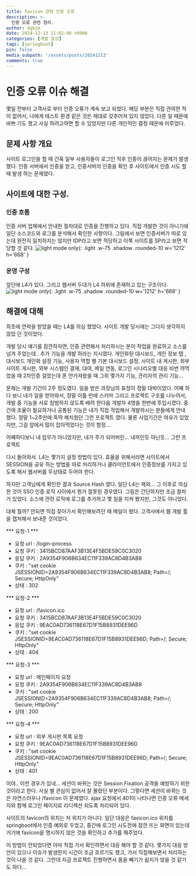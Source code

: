 ```yaml
---
title: favicon 관련 인증 오류
description: >-
  인증 오류 관련 정리.
author: dgkim
date: 2024-12-13 11:02:00 +0900
categories: [개발 일상]
tags: [springboot]
pin: false
media_subpath: '/assets/posts/20241213'
comments: true
---
```

# 인증 오류 이슈 해결
 몇일 전부터 고객사로 부터 인증 오류가 계속 보고 되었다. 해당 부분은 직접 관여한 적이
없어서, 나에게 테스트 환경 같은 것은 제대로 갖추어져 있지 않았다. 다른 일 때문에 바쁘
기도 했고 사실 하려고하면 할 수 있었지만 다른 개인적인 결정 때문에 미루었다.

## 문제 사항 개요
 사이트 로그인을 할 때 간혹 일부 사용자들이 로그인 직후 인증이 끊어지는 문제가 발생했다.
인증 서버에서 인증을 받고, 인증서버의 인증을 확인 후 사이트에서 인증 시도 할 때 발생
하는 문제였다.

## 사이트에 대한 구성.
### 인증 흐름
 인증 서버 업체에서 안내한 절차대로 인증을 진행하고 있다. 직접 개발한 것이 아니기에
일단 소스코드와 로그를 분석해서 확인한 사항이다. 그림에서 보면 인증서버가 따로 있는데
완전히 일치하지는 않지만 IDP라고 보면 적당하고 이쪽 사이트를 SP라고 보면 적당할 것 같다.
![light mode only](<인증흐름.jpg>){: .light .w-75 .shadow .rounded-10 w='1212' h='668' }

### 운영 구성
 앞단에 L4가 있다. 그리고 웹서버 두대가 L4 하위에 존재하고 있는 구조이다. 
![light mode only](<서버구성.jpg>){: .light .w-75 .shadow .rounded-10 w='1212' h='668' }

## 해결에 대해
최초에 연락을 받았을 때는 L4를 의심 했었다. 사이트 개발 당시에는 그다지 생각하지 않았
던 것이었다.

개발 당시 얘기를 잠깐하자면, 인증 관련해서 처리하시는 분이 작업을 완료하고
소스를 넘겨 주었는데.. 추가 기능을 개발 하라는 지시였다. 개인화된 대시보드, 개인 정보 탭
, 대시보드 개인화 설정 기능, 사용자 역할 별 기본 대시보드 설정, 사이트 내 게시판, 외부 사이트 
게시판, 외부 시스템인 결재, 대여, 메일 연동, 로그인 시나리오별 대응 비번 까먹었을 때
2차인증 걸었는데 폰 안가져왔을 때 그외 몇가지 기능, 관리자의 관리 기능...

문제는 개발 기간이 2주 정도였다. 일을 받은 과장님의 표정이 정말 대박이었다. 어째 하다
보니 내가 일을 받아와서, 정말 이틀 만에 스키마 그리고 프로젝트 구조를 나누어서, 
개발 중 기능을 서로 침범하지 않도록 배려 한다음 개발자 4명을 한번에 투입시켰다. 중간에 
조율이 필요하거나 공통된 기능은 내가 직접 작업해서 개발하시는 분들에게 안내 했다. 
정말 1~2주만에 뚝딱 해치웠던 그런 프로젝트 였다. 물론 사업기간은 여유가 있었지만, 
그걸 앞에서 많이 잡아먹었다는 것이 함정...

어째하다보니 내 업무가 아니었지만, 내가 주가 되어버린... 내꺼인듯 아닌듯... 그런 프로젝트

다시 돌아와서. L4는 몇가지 설정 방법이 있다. 효율을 위해서라면 사이트에서 SESSION을 공유
하는 방법을 따로 처리하거나 클라이언트에서 인증정보를 가지고 있도록 해서 웹서버를 무상태로
두어야 한다.

하지만 고객님에게 확인한 결과 Source Hash 였다. 일단 L4는 제외... 
그 이후로 의심한 것이 SSO 인증 로직 사이에서 뭔가 잘못된 경우였다. 그림은 간단하지만 
조금 절차가 있었다. 소스에 관련 로직에 로그를 추가하고 몇 일을 지켜 봤지만, 그것도 아니었다.

대체 뭘까? 안되면 직접 찾아가서 확인해보려던 때 메일이 왔다. 고객사에서 웹 개발 툴을
캡처해서 보내준 것이었다.

*** 요청-1 ***
- 요청 url : /login-process
- 요청 쿠키 : 3415BCD87AAF3B13E4F5BDE59C0C3020
- 응답 쿠키 : 2A9354F906B634EC11F339AC8D4B3AB8
- 쿠키 : "set cookie JSESSIONID=2A9354F906B634EC11F339AC8D4B3AB8; Path=/; Secure; HttpOnly"
- 상태 : 302

*** 요청-2 ***
- 요청 url : /favicon.ico
- 요청 쿠키 : 3415BCD87AAF3B13E4F5BDE59C0C3020
- 응답 쿠키 : 9EAC0AD736118E67D1F15B8931DEE96D
- 쿠키 : "set cookie JSESSIONID=9EAC0AD736118E67D1F15B8931DEE96D; Path=/; Secure; HttpOnly"
- 상태 : 404

*** 요청-3 ***
- 요청 url : 메인페이지 요청
- 요청 쿠키 : 2A9354F906B634EC11F339AC8D4B3AB8
- 쿠키 : "set cookie JSESSIONID=2A9354F906B634EC11F339AC8D4B3AB8; Path=/; Secure; HttpOnly"
- 상태 : 200

*** 요청-4 ***
- 요청 url : 외부 게시판 목록 요청
- 요청 쿠키 : 9EAC0AD736118E67D1F15B8931DEE96D
- 쿠키 : "set cookie JSESSIONID=9EAC0AD736118E67D1F15B8931DEE96D; Path=/; Secure; HttpOnly"
- 상태 : 401

이야.. 이런 경우가 있네... 세션이 바뀌는 것은 Session Fixation 공격을 예방하기 위한 것이라고
한다. 사실 별 관심이 없어서 잘 몰랐던 부분이다. 그렇다면 세션이 바뀌는 것은 자연스러우나
/favicon 이 문제였다. ajax 요청에서 401이 나타나면 인증 오류 메세지와 함께 로그인 페이지로
리디렉션 되도록 처리되어 있다.

사이트의 favicon의 위치는 저 위치가 아니다. 일단 대응은 favicon.ico 위치를 springboot에서
인증 예외로 두었고, 중간에 로그인 시도전에 잠깐 뜨는 화면이 있는데 거기에 favicon을 명시하지
않은 것을 확인하고 추가를 해주었다.

이 방법이 안되었다면 아마 직접 가서 확인하면서 대응 해야 할 것 같다. 몇가지 대응 방안이
있으나 이슈가 발생한지 시간이 조금 흐르기도 했고, 가서 직접해보면서 처리하는 것이 나을 것
같다. 그런데 지금 프로젝트 진행하면서 몸을 빼기가 쉽지가 않을 것 같기도 하다...

